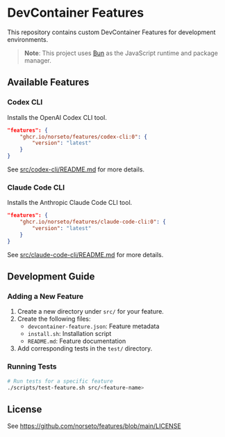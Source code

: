 # DevContainer Features

This repository contains custom DevContainer Features for development environments.

> **Note**: This project uses [Bun](https://bun.sh/) as the JavaScript runtime and package manager.

## Available Features

### Codex CLI

Installs the OpenAI Codex CLI tool.

```json
"features": {
    "ghcr.io/norseto/features/codex-cli:0": {
        "version": "latest"
    }
}
```

See [src/codex-cli/README.md](src/codex-cli/README.md) for more details.

### Claude Code CLI

Installs the Anthropic Claude Code CLI tool.

```json
"features": {
    "ghcr.io/norseto/features/claude-code-cli:0": {
        "version": "latest"
    }
}
```

See [src/claude-code-cli/README.md](src/claude-code-cli/README.md) for more details.

## Development Guide

### Adding a New Feature

1. Create a new directory under `src/` for your feature.
2. Create the following files:
   - `devcontainer-feature.json`: Feature metadata
   - `install.sh`: Installation script
   - `README.md`: Feature documentation
3. Add corresponding tests in the `test/` directory.

### Running Tests

```bash
# Run tests for a specific feature
./scripts/test-feature.sh src/<feature-name>
```

## License

See https://github.com/norseto/features/blob/main/LICENSE
